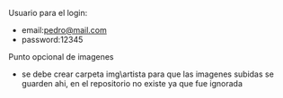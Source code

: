 Usuario para el login:
- email:pedro@mail.com
- password:12345

Punto opcional de imagenes
- se debe crear carpeta img\artista para que las imagenes subidas se guarden ahi, en el repositorio no existe ya que fue ignorada
